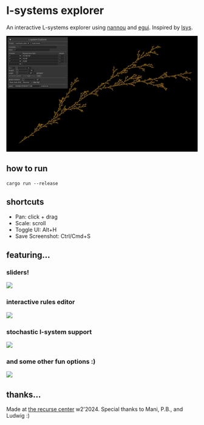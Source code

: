 # l-systems explorer

An interactive L-systems explorer using [nannou](https://nannou.cc/) and [egui](https://www.egui.rs/). Inspired by [lsys](https://github.com/itsrainingmani/lsys).

![stochastic plant](/docs/lsystems-stochastic.png)

## how to run

```
cargo run --release
```

## shortcuts

- Pan: click + drag
- Scale: scroll
- Toggle UI: Alt+H
- Save Screenshot: Ctrl/Cmd+S

## featuring...

### sliders!

![](https://imgur.com/jGidrz2.gif)

### interactive rules editor

![](/docs/lsystems-rules-min.gif)

### stochastic l-system support

![](https://imgur.com/4AsRyQ2.gif)

### and some other fun options :)

![](https://imgur.com/v8nuwYb.gif)

## thanks...

Made at [the recurse center](https://www.recurse.com/) w2'2024. Special thanks to Mani, P.B., and Ludwig :)